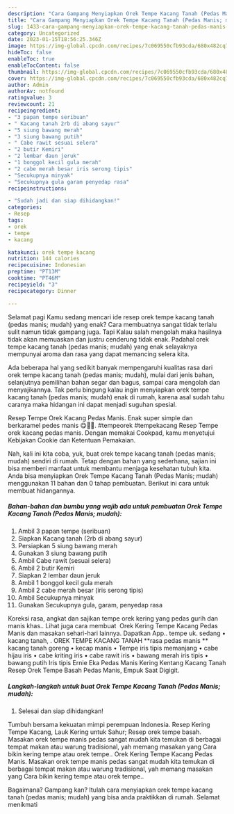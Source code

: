 ```yaml
---
description: "Cara Gampang Menyiapkan Orek Tempe Kacang Tanah (Pedas Manis; mudah) yang Enak"
title: "Cara Gampang Menyiapkan Orek Tempe Kacang Tanah (Pedas Manis; mudah) yang Enak"
slug: 1433-cara-gampang-menyiapkan-orek-tempe-kacang-tanah-pedas-manis-mudah-yang-enak
category: Uncategorized
date: 2023-01-15T18:56:25.346Z
image: https://img-global.cpcdn.com/recipes/7c069550cfb93cda/680x482cq70/orek-tempe-kacang-tanah-pedas-manis-mudah-foto-resep-utama.jpg
hideToc: false
enableToc: true
enableTocContent: false
thumbnail: https://img-global.cpcdn.com/recipes/7c069550cfb93cda/680x482cq70/orek-tempe-kacang-tanah-pedas-manis-mudah-foto-resep-utama.jpg
cover: https://img-global.cpcdn.com/recipes/7c069550cfb93cda/680x482cq70/orek-tempe-kacang-tanah-pedas-manis-mudah-foto-resep-utama.jpg
author: Admin
authorAv: notfound
ratingvalue: 3
reviewcount: 21
recipeingredient:
- "3 papan tempe seribuan"
- " Kacang tanah 2rb di abang sayur"
- "5 siung bawang merah"
- "3 siung bawang putih"
- " Cabe rawit sesuai selera"
- "2 butir Kemiri"
- "2 lembar daun jeruk"
- "1 bonggol kecil gula merah"
- "2 cabe merah besar iris serong tipis"
- "Secukupnya minyak"
- "Secukupnya gula garam penyedap rasa"
recipeinstructions:

- "Sudah jadi dan siap dihidangkan!"
categories:
- Resep
tags:
- orek
- tempe
- kacang

katakunci: orek tempe kacang 
nutrition: 144 calories
recipecuisine: Indonesian
preptime: "PT13M"
cooktime: "PT46M"
recipeyield: "3"
recipecategory: Dinner

---
```



Selamat pagi Kamu sedang mencari ide resep orek tempe kacang tanah (pedas manis; mudah) yang enak? Cara membuatnya sangat tidak terlalu sulit namun tidak gampang juga. Tapi Kalau salah mengolah maka hasilnya tidak akan memuaskan dan justru cenderung tidak enak. Padahal orek tempe kacang tanah (pedas manis; mudah) yang enak selayaknya mempunyai aroma dan rasa yang dapat memancing selera kita.


Ada beberapa hal yang sedikit banyak mempengaruhi kualitas rasa dari orek tempe kacang tanah (pedas manis; mudah), mulai dari jenis bahan, selanjutnya pemilihan bahan segar dan bagus, sampai cara mengolah dan menyajikannya. Tak perlu bingung kalau ingin menyiapkan orek tempe kacang tanah (pedas manis; mudah) enak di rumah, karena asal sudah tahu caranya maka hidangan ini dapat menjadi suguhan spesial.

Resep Tempe Orek Kacang Pedas Manis. Enak super simple dan berkaramel pedes manis 😋👍🏻. #tempeorek #tempekacang Resep Tempe orek kacang pedas manis. Dengan memakai Cookpad, kamu menyetujui Kebijakan Cookie dan Ketentuan Pemakaian.


Nah, kali ini kita coba, yuk, buat orek tempe kacang tanah (pedas manis; mudah) sendiri di rumah. Tetap dengan bahan yang sederhana, sajian ini bisa memberi manfaat untuk membantu menjaga kesehatan tubuh kita. Anda bisa menyiapkan Orek Tempe Kacang Tanah (Pedas Manis; mudah) menggunakan 11 bahan dan 0 tahap pembuatan. Berikut ini cara untuk membuat hidangannya.

<!--inarticleads1-->

##### Bahan-bahan dan bumbu yang wajib ada untuk pembuatan Orek Tempe Kacang Tanah (Pedas Manis; mudah):

1. Ambil 3 papan tempe (seribuan)
1. Siapkan  Kacang tanah (2rb di abang sayur)
1. Persiapkan 5 siung bawang merah
1. Gunakan 3 siung bawang putih
1. Ambil  Cabe rawit (sesuai selera)
1. Ambil 2 butir Kemiri
1. Siapkan 2 lembar daun jeruk
1. Ambil 1 bonggol kecil gula merah
1. Ambil 2 cabe merah besar (iris serong tipis)
1. Ambil Secukupnya minyak
1. Gunakan Secukupnya gula, garam, penyedap rasa


Koreksi rasa, angkat dan sajikan tempe orek kering yang pedas gurih dan manis khas.. Lihat juga cara membuat ️ Orek Kering Tempe Kacang Pedas Manis dan masakan sehari-hari lainnya. Dapatkan App.. tempe uk. sedang • kacang tanah, . OREK TEMPE KACANG TANAH **rasa pedas manis ** kacang tanah goreng • kecap manis • Tempe iris tipis memanjang • cabe hijau iris • cabe kriting iris • cabe rawit iris • bawang merah iris tipis • bawang putih Iris tipis Ernie Eka Pedas Manis Kering Kentang Kacang Tanah Resep Orek Tempe Basah Pedas Manis, Empuk Saat Digigit. 

<!--inarticleads2-->

##### Langkah-langkah untuk buat Orek Tempe Kacang Tanah (Pedas Manis; mudah):


1. Selesai dan siap dihidangkan!

Tumbuh bersama kekuatan mimpi perempuan Indonesia. Resep Kering Tempe Kacang, Lauk Kering untuk Sahur; Resep orek tempe basah. Masakan orek tempe manis pedas sangat mudah kita temukan di berbagai tempat makan atau warung tradisional, yah memang masakan yang Cara bikin kering tempe atau orek tempe.. Orek Kering Tempe Kacang Pedas Manis. Masakan orek tempe manis pedas sangat mudah kita temukan di berbagai tempat makan atau warung tradisional, yah memang masakan yang Cara bikin kering tempe atau orek tempe.. 

Bagaimana? Gampang kan? Itulah cara menyiapkan orek tempe kacang tanah (pedas manis; mudah) yang bisa anda praktikkan di rumah. Selamat menikmati
